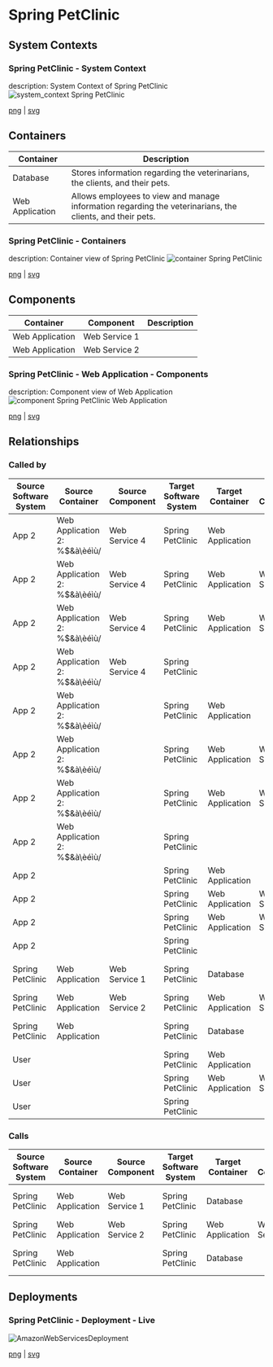 # Spring PetClinic

## System Contexts

### Spring PetClinic - System Context

description: System Context of Spring PetClinic
![system_context Spring PetClinic](../../images/system_context%20Spring%20PetClinic.png)

[png](../../images/system_context%20Spring%20PetClinic.png) | [svg](../../images/system_context%20Spring%20PetClinic.svg)

## Containers

| Container | Description |
| --- | --- |
| Database | Stores information regarding the veterinarians, the clients, and their pets. |
| Web Application | Allows employees to view and manage information regarding the veterinarians, the clients, and their pets. |

### Spring PetClinic - Containers

description: Container view of Spring PetClinic
![container Spring PetClinic](../../images/container%20Spring%20PetClinic.png)

[png](../../images/container%20Spring%20PetClinic.png) | [svg](../../images/container%20Spring%20PetClinic.svg)

## Components

| Container | Component | Description |
| --- | --- | --- |
| Web Application | Web Service 1 |  |
| Web Application | Web Service 2 |  |

### Spring PetClinic - Web Application - Components

description: Component view of Web Application
![component Spring PetClinic Web Application](../../images/component%20Spring%20PetClinic%20Web%20Application.png)

[png](../../images/component%20Spring%20PetClinic%20Web%20Application.png) | [svg](../../images/component%20Spring%20PetClinic%20Web%20Application.svg)

## Relationships

### Called by

| Source Software System | Source Container | Source Component | Target Software System | Target Container | Target Component | Description |
| --- | --- | --- | --- | --- | --- | --- |
| App 2 | Web Application 2: []()%$&à\èéìù/ | Web Service 4 | Spring PetClinic | Web Application |  | test 1 |
| App 2 | Web Application 2: []()%$&à\èéìù/ | Web Service 4 | Spring PetClinic | Web Application | Web Service 1 | test 2 |
| App 2 | Web Application 2: []()%$&à\èéìù/ | Web Service 4 | Spring PetClinic | Web Application | Web Service 2 | test 1 |
| App 2 | Web Application 2: []()%$&à\èéìù/ | Web Service 4 | Spring PetClinic |  |  | test 1 |
| App 2 | Web Application 2: []()%$&à\èéìù/ |  | Spring PetClinic | Web Application |  | test 1 |
| App 2 | Web Application 2: []()%$&à\èéìù/ |  | Spring PetClinic | Web Application | Web Service 1 | test 2 |
| App 2 | Web Application 2: []()%$&à\èéìù/ |  | Spring PetClinic | Web Application | Web Service 2 | test 1 |
| App 2 | Web Application 2: []()%$&à\èéìù/ |  | Spring PetClinic |  |  | test 1 |
| App 2 |  |  | Spring PetClinic | Web Application |  | test 1 |
| App 2 |  |  | Spring PetClinic | Web Application | Web Service 1 | test 2 |
| App 2 |  |  | Spring PetClinic | Web Application | Web Service 2 | test 1 |
| App 2 |  |  | Spring PetClinic |  |  | test 1 |
| Spring PetClinic | Web Application | Web Service 1 | Spring PetClinic | Database |  | Reads from and writes to |
| Spring PetClinic | Web Application | Web Service 2 | Spring PetClinic | Web Application | Web Service 1 |  |
| Spring PetClinic | Web Application |  | Spring PetClinic | Database |  | Reads from and writes to |
| User |  |  | Spring PetClinic | Web Application |  | Access to user data |
| User |  |  | Spring PetClinic | Web Application | Web Service 2 | Access to user data |
| User |  |  | Spring PetClinic |  |  | Access to user data |

### Calls

| Source Software System | Source Container | Source Component | Target Software System | Target Container | Target Component | Description |
| --- | --- | --- | --- | --- | --- | --- |
| Spring PetClinic | Web Application | Web Service 1 | Spring PetClinic | Database |  | Reads from and writes to |
| Spring PetClinic | Web Application | Web Service 2 | Spring PetClinic | Web Application | Web Service 1 |  |
| Spring PetClinic | Web Application |  | Spring PetClinic | Database |  | Reads from and writes to |

## Deployments

### Spring PetClinic - Deployment - Live

![AmazonWebServicesDeployment](../../images/AmazonWebServicesDeployment.png)

[png](../../images/AmazonWebServicesDeployment.png) | [svg](../../images/AmazonWebServicesDeployment.svg)

